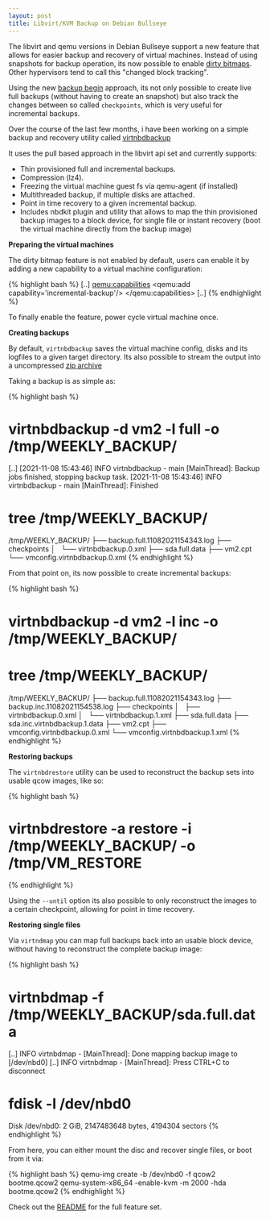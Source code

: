 ```yaml
---
layout: post
title: Libvirt/KVM Backup on Debian Bullseye
---
```


The libvirt and qemu versions in Debian Bullseye support a new feature that
allows for easier backup and recovery of virtual machines. Instead of using
snapshots for backup operation, its now possible to enable [dirty
bitmaps](https://www.qemu.org/docs/master/interop/bitmaps.html). Other
hypervisors tend to call this "changed block tracking".

Using the new [backup
begin](https://libvirt.org/kbase/live_full_disk_backup.html) approach, its not
only possible to create live full backups (without having to create an
snapshot) but also track the changes between so called `checkpoints`, 
which is very useful for incremental backups.

Over the course of the last few months, i have been working on a
simple backup and recovery utility called [virtnbdbackup](https://github.com/abbbi/virtnbdbackup)

It uses the pull based approach in the libvirt api set and currently
supports:

 * Thin provisioned full and incremental backups.
 * Compression (lz4).
 * Freezing the virtual machine guest fs via qemu-agent (if installed)
 * Multithreaded backup, if multiple disks are attached.
 * Point in time recovery to a given incremental backup.
 * Includes nbdkit plugin and utility that allows to map the thin provisioned
   backup images to a block device, for single file or instant recovery (boot
   the virtual machine directly from the backup image)

**Preparing the virtual machines**

The dirty bitmap feature is not enabled by default, users can enable
it by adding a new capability to a virtual machine configuration:

{% highlight bash %}
 <domain type='kvm' id='1' xmlns:qemu='http://libvirt.org/schemas/domain/qemu/1.0'>
 [..]
 <qemu:capabilities>
   <qemu:add capability='incremental-backup'/>
 </qemu:capabilities>
 [..]
 </domain>
{% endhighlight %}

To finally enable the feature, power cycle virtual machine once.

**Creating backups**

By default, `virtnbdbackup` saves the virtual machine config, disks and 
its logfiles to a given target directory. Its also possible to stream
the output into a uncompressed [zip archive](https://github.com/abbbi/virtnbdbackup#pipe-data-to-other-hosts)

Taking a backup is as simple as:

{% highlight bash %}
# virtnbdbackup -d vm2 -l full -o /tmp/WEEKLY_BACKUP/
 [..]
[2021-11-08 15:43:46] INFO virtnbdbackup - main [MainThread]: Backup jobs finished, stopping backup task.
[2021-11-08 15:43:46] INFO virtnbdbackup - main [MainThread]: Finished

# tree /tmp/WEEKLY_BACKUP/
 /tmp/WEEKLY_BACKUP/
├── backup.full.11082021154343.log
├── checkpoints
│   └── virtnbdbackup.0.xml
├── sda.full.data
├── vm2.cpt
└── vmconfig.virtnbdbackup.0.xml
{% endhighlight %}

From that point on, its now possible to create incremental backups:

{% highlight bash %}
 # virtnbdbackup -d vm2 -l inc -o /tmp/WEEKLY_BACKUP/

 # tree /tmp/WEEKLY_BACKUP/
 /tmp/WEEKLY_BACKUP/
├── backup.full.11082021154343.log
├── backup.inc.11082021154538.log
├── checkpoints
│   ├── virtnbdbackup.0.xml
│   └── virtnbdbackup.1.xml
├── sda.full.data
├── sda.inc.virtnbdbackup.1.data
├── vm2.cpt
├── vmconfig.virtnbdbackup.0.xml
└── vmconfig.virtnbdbackup.1.xml
{% endhighlight %}

**Restoring backups**

The `virtnbdrestore` utility can be used to reconstruct the backup sets
into usable qcow images, like so:

{% highlight bash %}
 # virtnbdrestore -a restore -i /tmp/WEEKLY_BACKUP/ -o /tmp/VM_RESTORE
{% endhighlight %}

Using the `--until` option its also possible to only reconstruct the
images to a certain checkpoint, allowing for point in time recovery.

**Restoring single files**

Via `virtndmap` you can map full backups back into an usable block device,
without having to reconstruct the complete backup image:

{% highlight bash %}
# virtnbdmap -f /tmp/WEEKLY_BACKUP/sda.full.data
 [..] INFO virtnbdmap - <module> [MainThread]: Done mapping backup image to [/dev/nbd0]
 [..] INFO virtnbdmap - <module> [MainThread]: Press CTRL+C to disconnect
# fdisk -l /dev/nbd0
Disk /dev/nbd0: 2 GiB, 2147483648 bytes, 4194304 sectors
{% endhighlight %}

From here, you can either mount the disc and recover single files, or boot
from it via:

{% highlight bash %}
qemu-img create -b /dev/nbd0 -f qcow2 bootme.qcow2
qemu-system-x86_64 -enable-kvm -m 2000 -hda bootme.qcow2
{% endhighlight %}

Check out the [README](https://github.com/abbbi/virtnbdbackup#readme) for the full
feature set.
